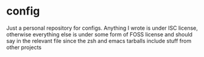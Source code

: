 # config
Just a personal repository for configs. Anything I wrote is under ISC license, otherwise everything else is under some form of FOSS license and should say in the relevant file since the zsh and emacs tarballs include stuff from other projects

